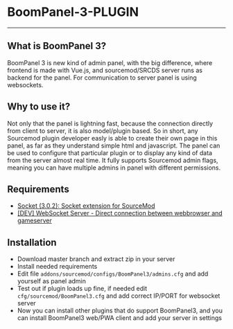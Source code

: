 # BoomPanel-3-PLUGIN
---

## What is BoomPanel 3?
BoomPanel 3 is new kind of admin panel, with the big difference, where frontend is made with Vue.js, and 
sourcemod/SRCDS server runs as backend for the panel. For communication to server panel is using websockets.


## Why to use it?
Not only that the panel is lightning fast, because the connection directly from client to server, it is also model/plugin based. So in short, any Sourcemod plugin developer easly is able to create their own page in this panel, as far as they understand simple html and javascript. The panel can be used to configure that particular plugin or to display any kind of data from the server almost real time. It fully supports Sourcemod admin flags, meaning you can have multiple admins in panel with different permissions.


## Requirements
* [Socket (3.0.2): Socket extension for SourceMod](https://github.com/JoinedSenses/sm-ext-socket/releases)
* [[DEV] WebSocket Server - Direct connection between webbrowser and gameserver](https://forums.alliedmods.net/showthread.php?t=182615)

## Installation
* Download master branch and extract zip in your server
* Install needed requirements
* Edit file `addons/sourcemod/configs/BoomPanel3/admins.cfg` and add yourself as panel admin
* Test out if plugin loads up fine, if needed edit `cfg/sourcemod/BoomPanel3.cfg` and add correct IP/PORT for websocket server
* Now you can install other plugins that do support BoomPanel3, and you can install BoomPanel3 web/PWA client and add your server in settings
